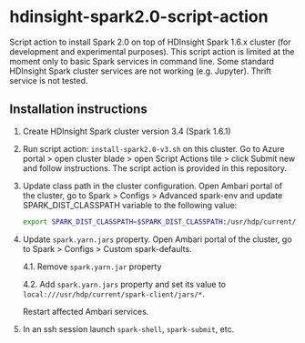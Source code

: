 # hdinsight-spark2.0-script-action
Script action to install Spark 2.0 on top of HDInsight Spark 1.6.x cluster (for development and experimental purposes).
This script action is limited at the moment only to basic Spark services in command line. Some standard HDInsight Spark cluster services are not working (e.g. Jupyter). Thrift service is not tested.

## Installation instructions

1. Create HDInsight Spark cluster version 3.4 (Spark 1.6.1)
2. Run script action: `install-spark2.0-v3.sh` on this cluster. Go to Azure portal > open cluster blade > open Script Actions tile > click Submit new and follow instructions. The script action is provided in this repository.
3. Update class path in the cluster configuration. Open Ambari portal of the cluster, go to Spark > Configs > Advanced spark-env and update SPARK_DIST_CLASSPATH variable to the following value:

	```bash
	export SPARK_DIST_CLASSPATH=$SPARK_DIST_CLASSPATH:/usr/hdp/current/spark-historyserver/conf/:/usr/hdp/2.4.2.4-5/spark/jars/datanucleus-api-jdo-3.2.6.jar:/usr/hdp/2.4.2.4-5/spark/jars/datanucleus-rdbms-3.2.9.jar:/usr/hdp/2.4.2.4-5/spark/jars/datanucleus-core-3.2.10.jar:/etc/hadoop/conf/:/usr/lib/hdinsight-datalake/*:/usr/hdp/2.4.2.4-5/hadoop/lib/hadoop-lzo-0.6.0.2.4.2.4-5.jar:/usr/hdp/current/hadoop-client/hadoop-azure.jar:/usr/hdp/current/hadoop-client/lib/azure-storage-2.2.0.jar:/usr/lib/hdinsight-logging/mdsdclient-1.0.jar:/usr/lib/hdinsight-logging/microsoft-log4j-etwappender-1.0.jar:/usr/lib/hdinsight-logging/json-simple-1.1.jar:/usr/hdp/2.4.2.4-5/hadoop/client/slf4j-log4j12.jar:/usr/hdp/2.4.2.4-5/hadoop/client/slf4j-api.jar:/usr/hdp/2.4.2.4-5/hadoop/hadoop-common.jar:/usr/hdp/2.4.2.4-5/hadoop/hadoop-azure.jar:/usr/hdp/2.4.2.4-5/hadoop/client/log4j.jar:/usr/hdp/2.4.2.4-5/hadoop/client/commons-configuration-1.6.jar:/usr/hdp/2.4.2.4-5/hadoop/lib/*:/usr/hdp/2.4.2.4-5/hadoop/client/*:/usr/hdp/2.4.2.4-5/spark/conf/:/usr/hdp/2.4.2.4-5/hadoop-yarn/hadoop-yarn-server-web-proxy.jar:/usr/hdp/2.4.2.4-5/spark/jars/spark-yarn_2.11-2.0.0.jar:/usr/hdp/2.4.2.4-5/spark/jars/*:
	```

4. Update `spark.yarn.jars` property. Open Ambari portal of the cluster, go to Spark > Configs > Custom spark-defaults.
	
	4.1. Remove `spark.yarn.jar` property
	
	4.2. Add `spark.yarn.jars` property and set its value to `local:///usr/hdp/current/spark-client/jars/*`.

	Restart affected Ambari services.

5. In an ssh session launch `spark-shell`, `spark-submit`, etc.
